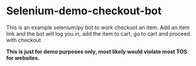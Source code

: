 # Selenium-demo-checkout-bot

This is an example selenium/py bot to work checkuot an item.
Add an item link and the bot will log you in, add the item to cart, go to cart and proceed with checkout

**This is just for demo purposes only, most likely would violate most TOS for websites.**
